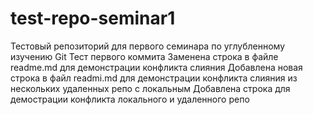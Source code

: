# test-repo-seminar1
Тестовый репозиторий для первого семинара по углубленному изучению Git
Тест первого коммита
Заменена строка в файле readme.md для демонстрации конфликта слияния
Добавлена новая строка в файл readmi.md для демонстрации конфликта слияния из нескольких удаленных репо с локальным
Добавлена строка для демострации конфликта локального и удаленного репо
